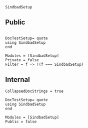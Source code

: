 ```@docs
SindbadSetup
```

## Public
```@meta

DocTestSetup= quote
using SindbadSetup
end
```

```@autodocs
Modules = [SindbadSetup]
Private = false
Filter = f -> !(f === SindbadSetup)
```

## Internal
```@meta
CollapsedDocStrings = true

DocTestSetup= quote
using SindbadSetup
end
```

```@autodocs
Modules = [SindbadSetup]
Public = false
```